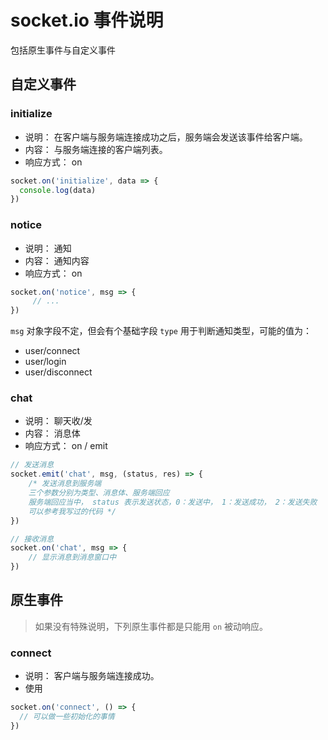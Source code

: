 # socket.io 事件说明

包括原生事件与自定义事件

## 自定义事件

### initialize

- 说明： 在客户端与服务端连接成功之后，服务端会发送该事件给客户端。
- 内容： 与服务端连接的客户端列表。
- 响应方式： on

```js
socket.on('initialize', data => {
  console.log(data)
})
```

### notice

- 说明： 通知
- 内容： 通知内容
- 响应方式： on

```js
socket.on('notice', msg => {
     // ...
})
```

`msg` 对象字段不定，但会有个基础字段 `type` 用于判断通知类型，可能的值为：

- user/connect
- user/login
- user/disconnect

### chat

- 说明： 聊天收/发
- 内容： 消息体
- 响应方式： on / emit

```js
// 发送消息
socket.emit('chat', msg, (status, res) => {
    /* 发送消息到服务端
    三个参数分别为类型、消息体、服务端回应
    服务端回应当中， status 表示发送状态，0：发送中， 1：发送成功， 2：发送失败
    可以参考我写过的代码 */
})

// 接收消息
socket.on('chat', msg => {
    // 显示消息到消息窗口中
})
```

## 原生事件

> 如果没有特殊说明，下列原生事件都是只能用 `on` 被动响应。

### connect

- 说明： 客户端与服务端连接成功。
- 使用

```js
socket.on('connect', () => {
  // 可以做一些初始化的事情
})
```